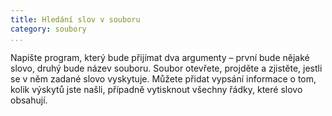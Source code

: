 ```yaml
---
title: Hledání slov v souboru
category: soubory
...
```


Napište program, který bude přijímat dva argumenty – první bude nějaké slovo,
druhý bude název souboru. Soubor otevřete, projděte a zjistěte, jestli se v něm
zadané slovo vyskytuje. Můžete přidat vypsání informace o tom, kolik výskytů
jste našli, případně vytisknout všechny řádky, které slovo obsahují.
